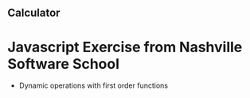 ## Calculator 

# Javascript Exercise from Nashville Software School 

* Dynamic operations with first order functions 

